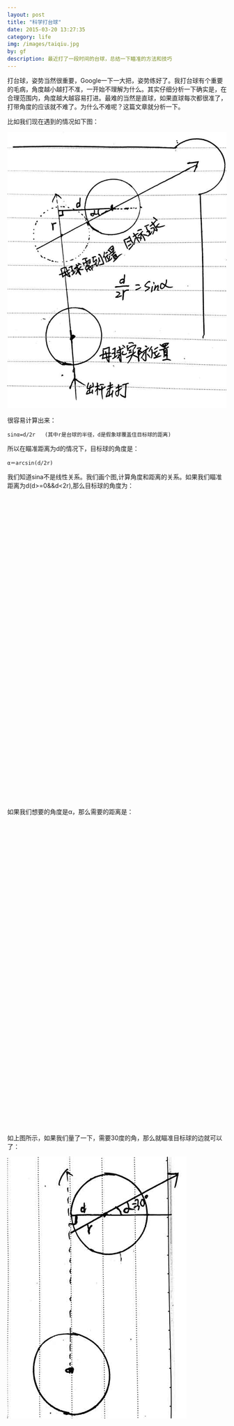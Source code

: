 ```yaml
---
layout: post
title: "科学打台球"
date: 2015-03-20 13:27:35
category: life
img: /images/taiqiu.jpg
by: gf
description: 最近打了一段时间的台球，总结一下瞄准的方法和技巧
---
```


打台球，姿势当然很重要，Google一下一大把，姿势练好了。我打台球有个重要的毛病，角度越小越打不准，一开始不理解为什么。其实仔细分析一下确实是，在合理范围内，角度越大越容易打进。最难的当然是直球，如果直球每次都很准了，打带角度的应该就不难了。为什么不难呢？这篇文章就分析一下。

比如我们现在遇到的情况如下图：

![台球位置](/images/taiqiu2.jpg)

很容易计算出来：

	sinα=d/2r	(其中r是台球的半径，d是假象球覆盖住目标球的距离)

所以在瞄准距离为d的情况下，目标球的角度是：

	α＝arcsin(d/2r)

我们知道sina不是线性关系。我们画个图,计算角度和距离的关系。如果我们瞄准距离为d(d>=0&&d<2r),那么目标球的角度为：

<div id="chart1" style="height:700px;"></div>

如果我们想要的角度是α，那么需要的距离是：

<div id="chart2" style="height:700px"></div>

<script src="http://echarts.baidu.com/build/dist/echarts.js"></script>
<script type="text/javascript">
require.config({
    paths: {
        echarts: 'http://echarts.baidu.com/build/dist'
    }
    });
        require(
            [
                'echarts',
                'echarts/chart/line' 
            ],
            function (ec) {
                var myChart = ec.init(document.getElementById('chart1')); 
                
                var option = {
                    tooltip: {
                        show: true
                    },
                    title : {
                        text: '瞄准距离为d所能打出的角度',
                        subtext: 'α＝arcsin(d/2r)'
                    },
                    legend: {
                        data:['真实角度','线性参考线']
                    },
                    xAxis : [
                        {
                            // type : '瞄准距离(d=x*r)',
                             type : 'category',
                            boundaryGap : true,
                            data : [0,0.02,0.04,0.06,0.08,0.1,0.12,0.14,0.16,0.18,0.2,0.22,0.24,0.26,0.28,0.3,0.32,0.34,0.36,0.38,0.4,0.42,0.44,0.46,0.48,0.5,0.52,0.54,0.56,0.57,0.6,0.62,0.64,0.66,0.68,0.7,0.72,0.74,0.76,0.78,0.8,0.82,0.84,0.86,0.88,0.9,0.92,0.94,0.96,0.98,1,1.02,1.04,1.06,1.08,1.1,1.12,1.13,1.15,1.18,1.2,1.22,1.24,1.26,1.28,1.3,1.32,1.34,1.36,1.38,1.4,1.42,1.44,1.46,1.48,1.5,1.52,1.54,1.56,1.58,1.6,1.62,1.64,1.66,1.68,1.7,1.72,1.74,1.76,1.78,1.8,1.82,1.84,1.86,1.88,1.9,1.92,1.94,1.96,1.98,2]
                        }
                    ],
                    yAxis : [
                        {
                            // type : 'α＝arcsin(d/2r)'
                            min: 0,
                            type : 'value',
                            axisLabel : {
                                formatter: '{value} °'
                            }
                        }
                    ],
                    series : [
                        {
                            "name":"真实角度",
                            "type":"line",
                            "data":[0,0.5,1.1,1.7,2.2,2.8,3.4,4,4.5,5.1,5.7,6.3,6.8,7.4,8,8.6,9.2,9.7,10.3,10.9,11.5,12.1,12.7,13.2,13.8,14.4,15,15.6,16.2,16.8,17.4,18,18.6,19.2,19.8,20.4,21.1,21.7,22.3,22.9,23.5,24.2,24.8,25.4,26.1,26.7,27.3,28,28.6,29.3,29.9,30.6,31.3,32,32.6,33.3,34,34.7,35.4,36.1,36.8,37.5,38.3,39,39.7,40.5,41.2,42,42.8,43.6,44.4,45.2,46,46.8,47.7,48.5,49.4,50.3,51.2,52.1,53.1,54,55,56,57.1,58.2,59.3,60.4,61.6,62.8,64.1,65.5,66.9,68.4,70,71.8,73.7,75.9,78.5,81.8,90]
                        },
                         {
                            "name":"线性参考线",
                            "type":"line",
                            "data":[0,0.9,1.8,2.7,3.6,4.5,5.4,6.3,7.2,8.1,9,9.9,10.8,11.7,12.6,13.5,14.4,15.3,16.2,17.1,18,18.9,19.8,20.7,21.6,22.5,23.4,24.3,25.2,26.1,27,27.9,28.8,29.7,30.6,31.5,32.4,33.3,34.2,35.1,36,36.9,37.8,38.7,39.6,40.5,41.4,42.3,43.2,44.1,45,45.9,46.8,47.7,48.6,49.5,50.4,51.3,52.2,53.1,54,54.9,55.8,56.7,57.6,58.5,59.4,60.3,61.2,62.1,63,63.9,64.8,65.7,66.6,67.5,68.4,69.3,70.2,71.1,72,72.9,73.8,74.7,75.6,76.5,77.4,78.3,79.2,80.1,81,81.9,82.8,83.7,84.6,85.5,86.4,87.3,88.2,89.1,90]
                        }
                    ]
                };
        
                // 为echarts对象加载数据 
                myChart.setOption(option); 


                 var myChart2 = ec.init(document.getElementById('chart2')); 
                
                var option2 = {
                    tooltip: {
                        show: true
                    },
                    title : {
                        text: '想打出角度α，需要的瞄准距离为y',
                        subtext: 'd＝2r*sinα'
                    },
                    legend: {
                        data:['真实距离','线性参考线']
                    },
                    xAxis : [
                        {
                             type : 'category',
                            boundaryGap : true,
                            data : [0,1,2,3,4,5,6,7,8,9,10,11,12,13,14,15,16,17,18,19,20,21,22,23,24,25,26,27,28,29,30,31,32,33,34,35,36,37,38,39,40,41,42,43,44,45,46,47,48,49,50,51,52,53,54,55,56,57,58,59,60,61,62,63,64,65,66,67,68,69,70,71,72,73,74,75,76,77,78,79,80,81,82,83,84,85,86,87,88,89,90]
                        }
                    ],
                    yAxis : [
                        {
                            // type : 'α＝arcsin(d/2r)'
                            min: 0,
                            type : 'value',
                            max:2,
                            axisLabel : {
                                formatter: '{value} r'
                            }
                        }
                    ],
                    series : [
                        {
                            "name":"真实瞄准距离",
                            "type":"line",
                            "data":[0,0.03,0.06,0.1,0.13,0.17,0.2,0.24,0.27,0.31,0.34,0.38,0.41,0.44,0.48,0.51,0.55,0.58,0.61,0.65,0.68,0.71,0.74,0.78,0.81,0.84,0.87,0.9,0.93,0.96,0.99,1.03,1.05,1.08,1.11,1.14,1.17,1.2,1.23,1.25,1.28,1.31,1.33,1.36,1.38,1.41,1.43,1.46,1.48,1.5,1.53,1.55,1.57,1.59,1.61,1.63,1.65,1.67,1.69,1.71,1.73,1.74,1.76,1.78,1.79,1.81,1.82,1.84,1.85,1.86,1.87,1.89,1.9,1.91,1.92,1.93,1.94,1.94,1.95,1.96,1.96,1.97,1.98,1.98,1.98,1.99,1.99,1.99,1.99,1.99,2]
                        },
                         {
                            "name":"线性参考线",
                            "type":"line",
                            "data":[0,0.02,0.04,0.06,0.08,0.11,0.13,0.15,0.17,0.2,0.22,0.24,0.26,0.28,0.31,0.33,0.35,0.37,0.4,0.42,0.44,0.46,0.48,0.51,0.53,0.55,0.57,0.6,0.62,0.64,0.66,0.68,0.71,0.73,0.75,0.77,0.8,0.82,0.84,0.86,0.88,0.91,0.93,0.95,0.97,1,1.02,1.04,1.06,1.08,1.11,1.13,1.15,1.17,1.2,1.22,1.24,1.26,1.28,1.31,1.33,1.35,1.37,1.4,1.42,1.44,1.46,1.48,1.51,1.53,1.55,1.57,1.6,1.62,1.64,1.66,1.68,1.71,1.73,1.75,1.77,1.8,1.82,1.84,1.86,1.88,1.91,1.93,1.95,1.97,2]
                        }
                    ]
                };
        
                // 为echarts对象加载数据 
                myChart2.setOption(option2); 


            }
        );
</script>

如上图所示，如果我们量了一下，需要30度的角，那么就瞄准目标球的边就可以了：

![30度角的瞄准](/images/taiqiu0.jpg)
